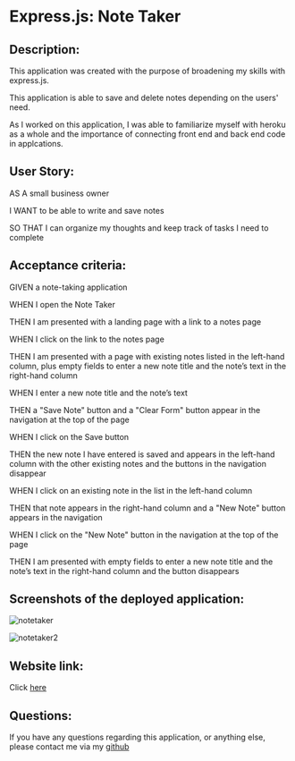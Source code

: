 # Express.js: Note Taker

## Description:

This application was created with the purpose of broadening my skills with express.js. 

This application is able to save and delete notes depending on the users' need.

As I worked on this application, I was able to familiarize myself with heroku as a whole and the importance of connecting front end and back end code in applcations.

## User Story:

AS A small business owner

I WANT to be able to write and save notes

SO THAT I can organize my thoughts and keep track of tasks I need to complete

## Acceptance criteria:

GIVEN a note-taking application

WHEN I open the Note Taker

THEN I am presented with a landing page with a link to a notes page

WHEN I click on the link to the notes page

THEN I am presented with a page with existing notes listed in the left-hand column, plus empty fields to enter a new note title and the note’s text in the right-hand column

WHEN I enter a new note title and the note’s text

THEN a "Save Note" button and a "Clear Form" button appear in the navigation at the top of the page

WHEN I click on the Save button

THEN the new note I have entered is saved and appears in the left-hand column with the other existing notes and the buttons in the navigation disappear

WHEN I click on an existing note in the list in the left-hand column

THEN that note appears in the right-hand column and a "New Note" button appears in the navigation

WHEN I click on the "New Note" button in the navigation at the top of the page

THEN I am presented with empty fields to enter a new note title and the note’s text in the right-hand column and the button disappears

## Screenshots of the deployed application:

![notetaker](https://github.com/JamieThompson101/Note-Taker2/assets/130515437/10aecca2-2c4c-4e4c-b955-8c84f4b5a550)


![notetaker2](https://github.com/JamieThompson101/Note-Taker2/assets/130515437/564d0d1e-a714-4767-b464-3772aa007dbc)


## Website link: 

Click [here](https://jamiethompson101.github.io/Note-Taker2/)

## Questions:

If you have any questions regarding this application, or anything else, please contact me via my [github](https://github.com/JamieThompson101)
